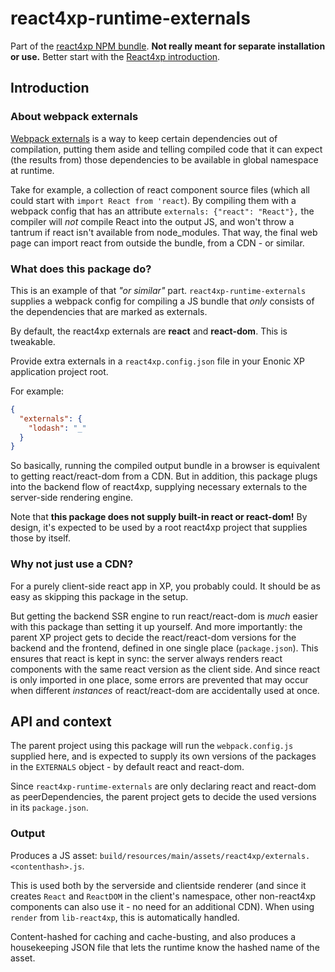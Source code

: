 # react4xp-runtime-externals

Part of the [react4xp NPM bundle](https://www.npmjs.com/package/react4xp). **Not really meant for separate installation
or use.**
Better start with the [React4xp introduction](https://developer.enonic.com/templates/react4xp).

## Introduction

### About webpack externals

[Webpack externals](https://webpack.js.org/configuration/externals/) is a way to keep certain dependencies out of
compilation, putting them aside and telling compiled code that it can expect (the results from) those dependencies to be
available in global namespace at runtime.

Take for example, a collection of react component source files (which all could start with `import React from 'react`).
By compiling them with a webpack config that has an attribute `externals: {"react": "React"},` the compiler will _not_
compile React into the output JS, and won't throw a tantrum if react isn't available from node_modules. That way, the
final web page can import react from outside the bundle, from a CDN - or similar.

### What does this package do?

This is an example of that _"or similar"_ part. `react4xp-runtime-externals` supplies a webpack config for compiling a
JS bundle that _only_ consists of the dependencies that are marked as externals.

By default, the react4xp externals are **react** and **react-dom**. This is tweakable.

Provide extra externals in a `react4xp.config.json` file in your Enonic XP application project root.

For example:

```json
{
  "externals": {
    "lodash": "_"
  }
}
```

So basically, running the compiled output bundle in a browser is equivalent to getting react/react-dom from a CDN. But
in addition, this package plugs into the backend flow of react4xp, supplying necessary externals to the server-side
rendering engine.

Note that **this package does not supply built-in react or react-dom!** By design, it's expected to be used by a root
react4xp project that supplies those by itself.

### Why not just use a CDN?

For a purely client-side react app in XP, you probably could. It should be as easy as skipping this package in the
setup.

But getting the backend SSR engine to run react/react-dom is _much_ easier with this package than setting it up
yourself. And more importantly: the parent XP project gets to decide the react/react-dom versions for the backend and
the frontend, defined in one single place (`package.json`). This ensures that react is kept in sync: the server always
renders react components with the same react version as the client side. And since react is only imported in one place,
some errors are prevented that may occur when different _instances_ of react/react-dom are accidentally used at once.

## API and context

The parent project using this package will run the `webpack.config.js` supplied here, and is expected to supply its own
versions of the packages in the `EXTERNALS` object - by default react and react-dom.

Since `react4xp-runtime-externals` are only declaring react and react-dom as peerDependencies, the parent project gets
to decide the used versions in its `package.json`.

### Output

Produces a JS asset: `build/resources/main/assets/react4xp/externals.<contenthash>.js`.

This is used both by the serverside and clientside renderer (and since it creates `React` and `ReactDOM` in the client's
namespace, other non-react4xp components can also use it - no need for an additional CDN). When using `render`
from `lib-react4xp`, this is automatically handled.

Content-hashed for caching and cache-busting, and also produces a housekeeping JSON file that lets the runtime know the
hashed name of the asset.

